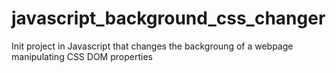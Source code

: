 # javascript_background_css_changer
Init project in Javascript that changes the backgroung of a webpage manipulating CSS DOM properties
